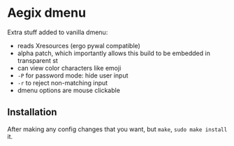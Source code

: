 # Aegix dmenu

Extra stuff added to vanilla dmenu:

- reads Xresources (ergo pywal compatible)
- alpha patch, which importantly allows this build to be embedded in transparent st
- can view color characters like emoji
- `-P` for password mode: hide user input
- `-r` to reject non-matching input
- dmenu options are mouse clickable

## Installation

After making any config changes that you want, but `make`, `sudo make install` it.
